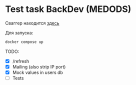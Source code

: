 # Test task BackDev (MEDODS)

Сваггер находится [здесь](openapi.yml)

Для запуска:

```sh
docker compose up
```

TODO:
- [x] /refresh
- [x] Mailing (also strip IP port)
- [x] Mock values in users db
- [ ] Tests
